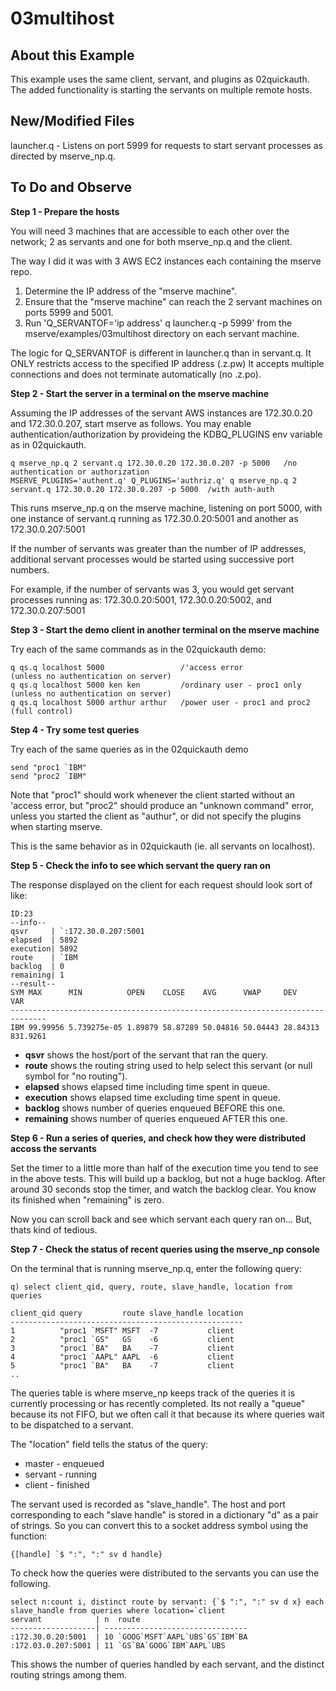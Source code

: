 # 03multihost

## About this Example

This example uses the same client, servant, and plugins as 02quickauth.
The added functionality is starting the servants on multiple remote hosts.

## New/Modified Files

launcher.q - Listens on port 5999 for requests to start servant processes as directed by mserve\_np.q.

## To Do and Observe

**Step 1 - Prepare the hosts**

You will need 3 machines that are accessible to each other over the network;
2 as servants and one for both mserve\_np.q and the client. 

The way I did it was with 3 AWS EC2 instances each containing the mserve repo.

1. Determine the IP address of the "mserve machine".
2. Ensure that the "mserve machine" can reach the 2 servant machines on ports 5999 and 5001.
3. Run 'Q\_SERVANTOF='ip address' q launcher.q -p 5999' from the mserve/examples/03multihost directory on each servant machine.

The logic for Q\_SERVANTOF is different in launcher.q than in servant.q.
It ONLY restricts access to the specified IP address (.z.pw) 
It accepts multiple connections and does not terminate automatically (no .z.po). 

**Step 2 - Start the server in a terminal on the mserve machine**

Assuming the IP addresses of the servant AWS instances are 172.30.0.20 and 172.30.0.207, start mserve as follows.
You may enable authentication/authorization by provideing the KDBQ\_PLUGINS env variable as in 02quickauth.

```
q mserve_np.q 2 servant.q 172.30.0.20 172.30.0.207 -p 5000   /no authentication or authorization
MSERVE_PLUGINS='authent.q' Q_PLUGINS='authriz.q' q mserve_np.q 2 servant.q 172.30.0.20 172.30.0.207 -p 5000  /with auth-auth
```

This runs mserve\_np.q on the mserve machine, listening on port 5000,
with one instance of servant.q running as 172.30.0.20:5001 and another as 172.30.0.207:5001
  
If the number of servants was greater than the number of IP addresses, additional servant processes
would be started using successive port numbers.

For example, if the number of servants was 3, you would get servant processes running as:
172.30.0.20:5001, 172.30.0.20:5002, and 172.30.0.207:5001

  
**Step 3 - Start the demo client in another terminal on the mserve machine**

Try each of the same commands as in the 02quickauth demo:

```
q qs.q localhost 5000                 /'access error                (unless no authentication on server)
q qs.q localhost 5000 ken ken         /ordinary user - proc1 only   (unless no authentication on server)
q qs.q localhost 5000 arthur arthur   /power user - proc1 and proc2 (full control)
```

**Step 4 - Try some test queries** 

Try each of the same queries as in the 02quickauth demo

```
send "proc1 `IBM"
send "proc2 `IBM"
```

Note that "proc1" should work whenever the client started without an 'access error,
but "proc2" should produce an "unknown command" error, unless you started the client as "authur",
or did not specify the plugins when starting mserve.

This is the same behavior as in 02quickauth (ie. all servants on localhost).

**Step 5 - Check the info to see which servant the query ran on**

The response displayed on the client for each request should look sort of like:

```
ID:23
--info--
qsvr     | `:172.30.0.207:5001
elapsed  | 5892
execution| 5892
route    | `IBM
backlog  | 0
remaining| 1
--result--
SYM MAX      MIN          OPEN    CLOSE    AVG      VWAP     DEV      VAR    
------------------------------------------------------------------------------
IBM 99.99956 5.739275e-05 1.89879 58.87289 50.04816 50.04443 28.84313 831.9261
```

* **qsvr** shows the host/port of the servant that ran the query.
* **route** shows the routing string used to help select this servant (or null symbol for "no routing").
* **elapsed** shows elapsed time including time spent in queue.
* **execution** shows elapsed time excluding time spent in queue.
* **backlog** shows number of queries enqueued BEFORE this one.
* **remaining** shows number of queries enqueued AFTER this one.

**Step 6 - Run a series of queries, and check how they were distributed accoss the servants**

Set the timer to a little more than half of the execution time you tend to see in the above tests.
This will build up a backlog, but not a huge backlog. After around 30 seconds stop the timer,
and watch the backlog clear. You know its finished when "remaining" is zero.

Now you can scroll back and see which servant each query ran on... But, thats kind of tedious.

**Step 7 - Check the status of recent queries using the mserve_np console**

On the terminal that is running mserve\_np.q, enter the following query:

```
q) select client_qid, query, route, slave_handle, location from queries

client_qid query         route slave_handle location
----------------------------------------------------
1          "proc1 `MSFT" MSFT  -7           client  
2          "proc1 `GS"   GS    -6           client  
3          "proc1 `BA"   BA    -7           client  
4          "proc1 `AAPL" AAPL  -6           client  
5          "proc1 `BA"   BA    -7           client  
..
```

The queries table is where mserve\_np keeps track of the queries it is currently processing
or has recently completed. Its not really a "queue" because its not FIFO, but we often call it
that because its where queries wait to be dispatched to a servant.

The "location" field tells the status of the query:

* master - enqueued
* servant - running
* client - finished

The servant used is recorded as "slave\_handle".
The host and port corresponding to each "slave handle" is stored in a dictionary "d" as a pair of strings.
So you can convert this to a socket address symbol using the function:

```
{[handle] `$ ":", ":" sv d handle}
```

To check how the queries were distributed to the servants you can use the following. 

```
select n:count i, distinct route by servant: {`$ ":", ":" sv d x} each slave_handle from queries where location=`client
servant            | n  route                        
-------------------| --------------------------------
:172.30.0.20:5001  | 10 `GOOG`MSFT`AAPL`UBS`GS`IBM`BA
:172.03.0.207:5001 | 11 `GS`BA`GOOG`IBM`AAPL`UBS     
```

This shows the number of queries handled by each servant, and the distinct routing strings among them. 

